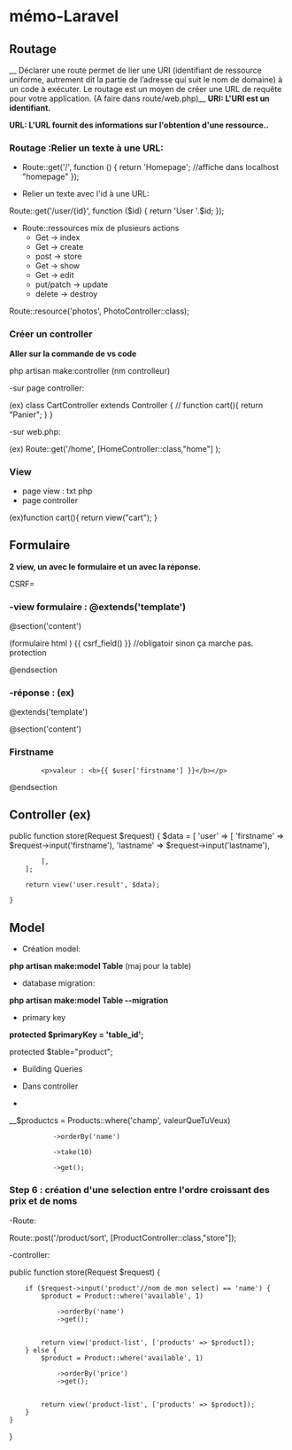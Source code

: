 # mémo-Laravel


## Routage 
__ Déclarer une route permet de lier une URI (identifiant de ressource uniforme, autrement dit la partie de l’adresse qui suit le nom de domaine) à un code à exécuter. Le routage est un moyen de créer une URL de requête pour votre application. (A faire dans route/web.php)__
__URI: L'URI est un identifiant.__

__URL: L'URL fournit des informations sur l'obtention d'une ressource..__



### Routage :Relier un texte à une URL:

- Route::get('/', function () {
    return 'Homepage';
    //affiche dans localhost "homepage"
}); 

- Relier un texte avec l'id à une URL:

Route::get('/user/{id}', function ($id) {
    return 'User '.$id;
});

- Route::ressources mix de plusieurs actions
    - Get -> index
    - Get -> create
    - post -> store
    - Get -> show 
    - Get -> edit
    - put/patch -> update 
    - delete -> destroy 

Route::resource('photos', PhotoController::class);



### Créer un controller

__Aller sur la commande de vs code__

php artisan make:controller (nm controlleur)

-sur page controller: 

(ex) class CartController extends Controller
{
    //
    function cart(){
        return "Panier";
    }
}

-sur web.php:

(ex) Route::get('/home', [HomeController::class,"home"] );

### View

- page view : txt php
- page controller 

(ex)function cart(){
        return view("cart");
    }


## Formulaire

__2 view, un avec le formulaire et un avec la réponse.__


CSRF=

### -view formulaire : @extends('template')

@section('content')

(formulaire html )
{{ csrf_field() }} //obligatoir sinon ça marche pas. protection

@endsection


### -réponse : (ex)

 @extends('template')

@section('content')

<h3>Firstname</h3>

            <p>valeur : <b>{{ $user['firstname'] }}</b></p>
            

@endsection

## Controller (ex) 

  public function store(Request $request)
    {
        $data = [
            'user' => [
                'firstname' => $request->input('firstname'),
                'lastname' => $request->input('lastname'),
                
            ],
        ];

        return view('user.result', $data);

    }

## Model

- Création model:

__php artisan make:model Table__
(maj pour la table)

- database migration:

__php artisan make:model Table --migration__

- primary key

__protected $primaryKey = 'table_id';__

protected $table="product";


- Building Queries

- Dans controller
- 
__$productcs = Products::where('champ', valeurQueTuVeux)

               ->orderBy('name')
               
               ->take(10)
               
               ->get();
               
               
               
               
### Step 6 : création d'une selection entre l'ordre croissant des prix et de noms

-Route:

Route::post('/product/sort', [ProductController::class,"store"]);

-controller: 

 public function store(Request $request)
    {
        
        if ($request->input('product'//nom de mon select) == 'name') {
            $product = Product::where('available', 1)

                ->orderBy('name')
                ->get();


            return view('product-list', ['products' => $product]);
        } else {
            $product = Product::where('available', 1)

                ->orderBy('price')
                ->get();


            return view('product-list', ['products' => $product]);
        }
    }
}
